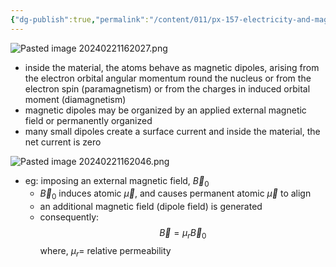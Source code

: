 ```yaml
---
{"dg-publish":true,"permalink":"/content/011/px-157-electricity-and-magnetism/px-157-c-magnetic-fields/px-157-c10a-classification-of-materials/","created":"2024-10-01T18:27:10.154+01:00","updated":"2024-11-26T20:10:06.810+00:00"}
---
```


![Pasted image 20240221162027.png](/img/user/pics/Pasted%20image%2020240221162027.png)
- inside the material, the atoms behave as magnetic dipoles, arising from the electron orbital angular momentum round the nucleus or from the electron spin (paramagnetism) or from the charges in induced orbital moment (diamagnetism)
- magnetic dipoles may be organized by an applied external magnetic field or permanently organized
- many small dipoles create a surface current and inside the material, the net current is zero

![Pasted image 20240221162046.png](/img/user/pics/Pasted%20image%2020240221162046.png)
- eg: imposing an external magnetic field, $\vec B_{0}$
	- $\vec B_{0}$ induces atomic $\vec\mu$, and causes permanent atomic $\vec\mu$ to align
	- an additional magnetic field (dipole field) is generated
	- consequently:
$$
\vec B = \mu_{r}\vec B_{0}
$$
		where, $\mu_{r}=$ relative permeability